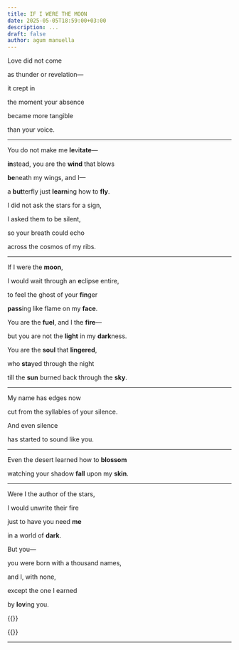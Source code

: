 ```yaml
---
title: IF I WERE THE MOON
date: 2025-05-05T18:59:00+03:00
description: ...
draft: false
author: agum manuella
---
```

Love did not come

as thunder or revelation—

it crept in

the moment your absence

became more tangible

than your voice.

- - -

You do not make me **le**vi**tate**—

**in**stead, you are the **wind** that blows

**be**neath my wings, and I—

a **but**terfly just **learn**ing how to **fly**.

I did not ask the stars for a sign,

I asked them to be silent,

so your breath could echo

across the cosmos of my ribs.

- - -

If I were the **moon**,

I would wait through an **e**clipse entire,

to feel the ghost of your **fin**ger

**pass**ing like flame on my **face**.

You are the **fuel**, and I the **fire**—

but you are not the **light** in my **dark**ness.

You are the **soul** that **lingered**,

who **sta**yed through the night

till the **sun** burned back through the **sky**.

- - -

My name has edges now

cut from the syllables of your silence.

And even silence

has started to sound like you.

- - -

Even the desert learned how to **blossom**

watching your shadow **fall** upon my **skin**.

- - -

Were I the author of the stars,

I would unwrite their fire

just to have you need **me**

in a world of **dark**.

But you—

you were born with a thousand names,

and I, with none,

except the one I earned

by **lov**ing you.






{{<comments>}}

{{<mini-toc>}}







- - -
